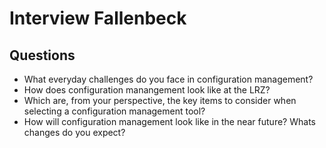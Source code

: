 # Interview Fallenbeck
## Questions
* What everyday challenges do you face in configuration management?
* How does configuration manangement look like at the LRZ?
* Which are, from your perspective, the key items to consider when selecting a configuration management tool?
* How will configuration management look like in the near future? Whats changes do you expect?
